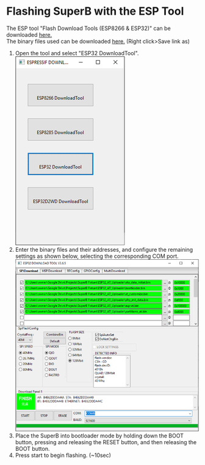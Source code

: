 # Flashing SuperB with the ESP Tool

The ESP tool "Flash Download Tools (ESP8266 & ESP32)" can be downloaded [here.](https://www.espressif.com/en/support/download/other-tools)  
The binary files used can be downloaded [here.](ESP32_AT_Uploader.zip)
(Right click>Save link as)

1. Open the tool and select "ESP32 DownloadTool".
![Image showing tool selection screen, "ESP32 DownloadTool" is selected](/images/ESP_Tool/1.PNG)
2. Enter the binary files and their addresses, and configure the remaining settings as shown below, selecting the corresponding COM port.
![Image showing settings for the ESP tool](/images/ESP_Tool/2.PNG)
3. Place the SuperB into bootloader mode by holding down the BOOT button, pressing and releasing the RESET button, and then releasing the BOOT button.
4. Press start to begin flashing. (~10sec)